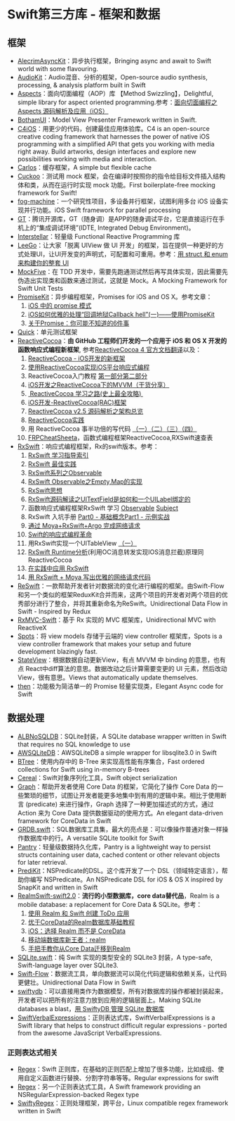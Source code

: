 # Swift第三方库 - 框架和数据
## 框架
- [AlecrimAsyncKit][1]：异步执行框架，Bringing async and await to Swift world with some flavouring.
- [AudioKit][2]：Audio混音、分析的框架，Open-source audio synthesis, processing, & analysis platform built in Swift
- [Aspects][3]：面向切面编程（AOP）库 【Method Swizzling】，Delightful, simple library for aspect oriented programming.参考：[面向切面编程之 Aspects 源码解析及应用（iOS）][4]
- [BothamUI][5]：Model View Presenter Framework written in Swift.
- [C4iOS][6]：用更少的代码，创建最佳应用体验库。C4 is an open-source creative coding framework that harnesses the power of native iOS programming with a simplified API that gets you working with media right away. Build artworks, design interfaces and explore new possibilities working with media and interaction.
- [Carlos][7]：缓存框架，A simple but flexible cache
- [Cuckoo][8]：测试用 mock 框架，会在编译时按照你的指令给目标文件插入结构体和类，从而在运行时实现 mock 功能。First boilerplate-free mocking framework for Swift!
- [fog-machine][9]：一个研究性项目，多设备并行框架，试图利用多台 iOS 设备实现并行功能。iOS Swift framework for parallel processing
- [GT][10]：腾讯开源库，GT（随身调）是APP的随身调试平台，它是直接运行在手机上的“集成调试环境”(IDTE, Integrated Debug Environment)。
- [Interstellar][11]：轻量级 Functional Reactive Programming 库
- [LeeGo][12]：让大家「脱离 UIView 做 UI 开发」的框架，旨在提供一种更好的方式处理UI，让UI开发变的声明式，可配置和可重用。参考：[用 struct 和 enum 来构建你的整套 UI][13]
- [MockFive][14]：在 TDD 开发中，需要先跑通测试然后再写具体实现，因此需要先伪造出实现类和函数来通过测试，这就是 Mock。A Mocking Framework for Swift Unit Tests
- [PromiseKit][15]：异步编程框架，Promises for iOS and OS X。参考文章：
	1. [iOS 中的 promise 模式][16]
	2. [iOS如何优雅的处理“回调地狱Callback hell”(一)——使用PromiseKit][17]
	3. [关于Promise：你可能不知道的6件事][18]
- [Quick][19]：单元测试框架
- [ReactiveCocoa][20]：**由 GitHub 工程师们开发的一个应用于 iOS 和 OS X 开发的函数响应式编程新框架**, 参考[ReactiveCocoa 4 官方文档翻译][21]以及：
	1. [ReactiveCocoa - iOS开发的新框架][22]
	2. [使用ReactiveCocoa实现iOS平台响应式编程][23]
	2. ReactiveCocoa入门教程 [第一部分][24][第二部分][25]
	3. [iOS开发之ReactiveCocoa下的MVVM（干货分享）][26]
	4. [ ReactiveCocoa 学习之路(史上最全攻略) ][27]
	5. [iOS开发-ReactiveCocoa(RAC)框架][28]
	6. [ReactiveCocoa v2.5 源码解析之架构总览][29]
	7. [ReactiveCocoa实践][30]
	8. 用 ReactiveCocoa 事半功倍的写代码 [（一）][31][（二）][32][（三）][33][（四）][34]
	9. [FRPCheatSheeta][35]，函数式编程框架ReactiveCocoa,RXSwift速查表
- [RxSwift][36]：响应式编程框架，Rx的swift版本。参考：
	1. [RxSwift 学习指导索引][37]
	2. [RxSwift 最佳实践][38]
	1. [RxSwift系列之Observable][39]
	2. [RxSwift Observable之Empty,Map的实现][40]
	3. [RxSwift思想][41]
	4. [RxSwift源码解读之UITextField是如何和一个UILabel绑定的][42]
	5. 函数响应式编程框架RxSwift 学习 [Observable][43] [Subject][44]
	6. RxSwift 入坑手册 [Part0 - 基础概念][45][Part1 - 示例实战][46]
	7. [通过 Moya+RxSwift+Argo 完成网络请求][47]
	8. [Swift的响应式编程革命][48]
	9. 用RxSwift实现一个UITableView [（一）][49]
	10. [RxSwift Runtime分析][50](利用OC消息转发实现IOS消息拦截)原理同ReactiveCocoa
	11. [在实践中应用 RxSwift][51]
	12. [用 RxSwift + Moya 写出优雅的网络请求代码][52]
- [ReSwift][53]：一款帮助开发者针对数据流的变化进行编程的框架。由Swift-Flow和另一个类似的框架ReduxKit合并而来，这两个项目的开发者对两个项目的优秀部分进行了整合，并将其重新命名为ReSwift。Unidirectional Data Flow in Swift - Inspired by Redux
- [RxMVC-Swift][54]：基于 Rx 实现的 MVC 框架库，Unidirectional MVC with ReactiveX
- [Spots][55]：将 view models 存储于云端的 view controller 框架库，Spots is a view controller framework that makes your setup and future development blazingly fast.
- [StateView][56]：根据数据自动更新View，有点 MVVM 中 binding 的意思，也有点 React中diff算法的意思。数据改动之后计算需要变更的 UI 元素，然后改动 View，很有意思。Views that automatically update themselves.
- [then][57]：功能极为简洁单一的 Promise 轻量实现类，Elegant Async code for Swift

## 数据处理
- [ALBNoSQLDB][58]：SQLite封装，A SQLite database wrapper written in Swift that requires no SQL knowledge to use
- [AWSQLiteDB][59]：AWSQLiteDB a simple wrapper for libsqlite3.0 in Swift
- [BTree][60]：使用内存中的 B-Tree 来实现高性能有序集合，Fast ordered collections for Swift using in-memory B-trees
- [Cereal][61]：Swift对象序列化工具，Swift object serialization
- [Graph][62]：帮助开发者使用 Core Data 的框架，它简化了操作 Core Data 的一些繁琐的细节，试图让开发者能更多地集中到有用的逻辑中来。相比于使用断言 (predicate) 来进行操作，Graph 选择了一种更加描述式的方式，通过 Action 来为 Core Data 提供数据驱动的使用方式。An elegant data-driven framework for CoreData in Swift
- [GRDB.swift][63]：SQL数据库工具集，最大的亮点是：可以像操作普通对象一样操作数据库中的行。A versatile SQLite toolkit for Swift
- [Pantry][64]：轻量级数据持久化库，Pantry is a lightweight way to persist structs containing user data, cached content or other relevant objects for later retrieval.
- [PrediKit][65]：NSPredicate的DSL。这个库开发了一个 DSL（领域特定语言），帮助你编写 NSPredicate。An NSPredicate DSL for iOS & OS X inspired by SnapKit and written in Swift
- [RealmSwift-swift2.0][66]：**流行的小型数据库，core data替代品**，Realm is a mobile database: a replacement for Core Data & SQLite。参考：
	1. [使用 Realm 和 Swift 创建 ToDo 应用][67]
	2. [优于CoreData的Realm数据库基础教程][68]
	3. [iOS：选择 Realm 而不是 CoreData][69]
	4. [移动端数据库新王者：realm][70]
	5. [手把手教你从Core Data迁移到Realm][71]
- [SQLite.swift][72]：纯 Swift 实现的类型安全的 SQLite3 封装，A type-safe, Swift-language layer over SQLite3.
- [Swift-Flow][73]：数据流工具，单向数据流可以简化代码逻辑和依赖关系，让代码更健壮。Unidirectional Data Flow in Swift
- [swiftydb][74]：可以直接用类作为数据模型，所有对数据库的操作都被封装起来，开发者可以把所有的注意力放到应用的逻辑层面上。Making SQLite databases a blast，[用 SwiftyDB 管理 SQLite 数据库][75]
- [SwiftVerbalExpressions][76]：正则表达式库，SwiftVerbalExpressions is a Swift library that helps to construct difficult regular expressions - ported from the awesome JavaScript VerbalExpressions.

### 正则表达式相关
- [Regex][77]：Swift 正则库，在基础的正则匹配上增加了很多功能，比如成组、使用自定义函数进行替换、分割字符串等等。Regular expressions for swift
- [Regex][78]：另一个正则表达式工具，A Swift framework providing an NSRegularExpression-backed Regex type
- [SwiftyRegex][79]：正则处理框架，跨平台，Linux compatible regex framework written in Swift

[1]:	https://github.com/Alecrim/AlecrimAsyncKit "AlecrimAsyncKit"
[2]:	https://github.com/audiokit/AudioKit "AudioKit"
[3]:	https://github.com/steipete/Aspects "Aspects"
[4]:	http://wereadteam.github.io/2016/06/30/Aspects/ "面向切面编程之 Aspects 源码解析及应用（iOS）"
[5]:	https://github.com/Karumi/BothamUI "BothamUI"
[6]:	https://github.com/C4Framework/C4iOS "C4iOS"
[7]:	https://github.com/WeltN24/Carlos "Carlos"
[8]:	https://github.com/SwiftKit/Cuckoo "Cuckoo"
[9]:	https://github.com/ngageoint/fog-machine "fog-machine"
[10]:	https://github.com/TencentOpen/GT "GT"
[11]:	https://github.com/JensRavens/Interstellar "Interstellar"
[12]:	https://github.com/wangshengjia/LeeGo "LeeGo"
[13]:	http://allblue.me/swift/2016/05/26/LeeGo-chinese-version/
[14]:	https://github.com/DeliciousRaspberryPi/MockFive "MockFive"
[15]:	https://github.com/mxcl/PromiseKit "PromiseKit"
[16]:	http://nathanli.cn/2015/11/15/ios-%E4%B8%AD%E7%9A%84-promise-%E6%A8%A1%E5%BC%8F/ "iOS 中的 promise 模式"
[17]:	http://www.jianshu.com/p/f060cfd52f17 "iOS如何优雅的处理“回调地狱Callback hell”(一)——使用PromiseKit"
[18]:	https://github.com/dwqs/blog/issues/1
[19]:	https://github.com/Quick/Quick "Quick"
[20]:	https://github.com/ReactiveCocoa/ReactiveCocoa "ReactiveCocoa"
[21]:	http://www.jianshu.com/p/226f33fcce51 "ReactiveCocoa 4 官方文档翻译"
[22]:	http://www.devtang.com/blog/2014/02/11/reactivecocoa-introduction
[23]:	http://www.itiger.me/?p=38
[24]:	http://www.cnblogs.com/tmacforever/p/4878180.html "ReactiveCocoa入门教程——第一部分(转)"
[25]:	http://www.cnblogs.com/tmacforever/p/4882462.html "ReactiveCocoa入门教程——第二部分(转)"
[26]:	http://www.cnblogs.com/ludashi/p/4925042.html "iOS开发之ReactiveCocoa下的MVVM（干货分享）"
[27]:	http://runningyoung.github.io/ios/ReactiveCocoa/ "ReactiveCocoa 学习之路(史上最全攻略)"
[28]:	http://yimouleng.com/2015/12/20/ios-ReactiveCocoa/ "iOS开发-ReactiveCocoa(RAC)框架"
[29]:	http://blog.leichunfeng.com/blog/2015/12/25/reactivecocoa-v2-dot-5-yuan-ma-jie-xi-zhi-jia-gou-zong-lan/ "ReactiveCocoa v2.5 源码解析之架构总览"
[30]:	http://beice1990.duapp.com/reactivecocoashi-jian/ "ReactiveCocoa实践"
[31]:	http://fengjian0106.github.io/2016/04/17/The-Power-Of-Composition-In-FRP-Part-1/ "用 ReactiveCocoa 事半功倍的写代码（一）"
[32]:	http://fengjian0106.github.io/2016/04/26/The-Power-Of-Composition-In-FRP-Part-2/ "用 ReactiveCocoa 事半功倍的写代码（二）"
[33]:	http://fengjian0106.github.io/2016/04/28/The-Power-Of-Composition-In-FRP-Part-3/ "用 ReactiveCocoa 事半功倍的写代码（三）"
[34]:	http://fengjian0106.github.io/2016/05/03/The-Power-Of-Composition-In-FRP-Part-4/ "用 ReactiveCocoa 事半功倍的写代码（四）"
[35]:	https://github.com/aiqiuqiu/FRPCheatSheeta "FRPCheatSheeta"
[36]:	https://github.com/ReactiveX/RxSwift "RxSwift"
[37]:	http://t.swift.gg/d/2-rxswift
[38]:	https://github.com/ipader/SwiftGuide/wiki/RxSwift%20%E6%9C%80%E4%BD%B3%E5%AE%9E%E8%B7%B5 "RxSwift 最佳实践"
[39]:	http://fengdeng.github.io/blog/2016/01/12/rxswiftxi-lie-zhi-observable/ "RxSwift系列之Observable"
[40]:	http://fengdeng.github.io/blog/2016/01/13/rxswift-observablezhi-just/ "RxSwift Observable之Empty,Map的实现"
[41]:	http://fengdeng.github.io/blog/2016/01/19/rxswiftsi-xiang/ "RxSwift思想"
[42]:	http://fengdeng.github.io/blog/2016/01/22/rxswift-dao-di-[?]-ge-uitextfieldshi-ru-he-he-[?]-ge-uilabelbang-ding-de/ "RxSwift源码解读之UITextField是如何和一个UILabel绑定的"
[43]:	http://www.jianshu.com/p/2351ba7f22e4 "函数响应式编程框架RxSwift 学习——Observable"
[44]:	http://www.jianshu.com/p/209cae2a54a1 "函数响应式编程框架RxSwift 学习——Subject"
[45]:	http://blog.callmewhy.com/2015/09/21/rxswift-getting-started-0/ "RxSwift 入坑手册 Part0 - 基础概念"
[46]:	http://blog.callmewhy.com/2015/09/23/rxswift-getting-started-1/ "RxSwift 入坑手册 Part1 - 示例实战"
[47]:	http://blog.callmewhy.com/2015/11/01/moya-rxswift-argo-lets-go/ "通过 Moya+RxSwift+Argo 完成网络请求"
[48]:	http://mp.weixin.qq.com/s?__biz=MzA3ODg4MDk0Ng==&mid=2651112245&idx=1&sn=6536b90c09651380ec2009eb46ed9281#rd
[49]:	http://www.jianshu.com/p/d57ff2b3e0d4 "【RxSwift系列】用RxSwift实现一个UITableView（一）"
[50]:	http://www.jianshu.com/p/77acd1bba906
[51]:	http://swift.gg/2016/07/08/using-rxswift-in-practice/ "在实践中应用 RxSwift"
[52]:	http://liuduo.me/2016/07/24/rxswiftmoyanetwork/ "用 RxSwift + Moya 写出优雅的网络请求代码"
[53]:	https://github.com/ReSwift/ReSwift "ReSwift"
[54]:	https://github.com/Hardtack/RxMVC-Swift "RxMVC-Swift"
[55]:	https://github.com/hyperoslo/Spots "Spots"
[56]:	https://github.com/sahandnayebaziz/StateView "StateView"
[57]:	https://github.com/s4cha/then "then"
[58]:	https://github.com/AaronBratcher/ALBNoSQLDB
[59]:	https://github.com/adow/AWSQLiteDB "AWSQLiteDB"
[60]:	https://github.com/lorentey/BTree "BTree"
[61]:	https://github.com/Weebly/Cereal "Cereal"
[62]:	https://github.com/CosmicMind/Graph "Graph"
[63]:	https://github.com/groue/GRDB.swift "GRDB.swift"
[64]:	https://github.com/nickoneill/Pantry "Pantry"
[65]:	https://github.com/KrakenDev/PrediKit "PrediKit"
[66]:	https://github.com/realm/realm-cocoa/tree/master/RealmSwift-swift2.0 "RealmSwift-swift2.0"
[67]:	http://swift.gg/2015/12/08/building-a-todo-app-using-realm-and-swift/ "使用 Realm 和 Swift 创建 ToDo 应用"
[68]:	http://www.cnblogs.com/jgCho/p/5286444.html "优于CoreData的Realm数据库基础教程"
[69]:	http://swift.gg/2015/12/08/ios-realm-instead-of-coredata/ "iOS：选择 Realm 而不是 CoreData"
[70]:	http://www.jianshu.com/p/2b4388cf2a2d "移动端数据库新王者：realm"
[71]:	http://www.jianshu.com/p/d79b2b1bfa72 "手把手教你从Core Data迁移到Realm"
[72]:	https://github.com/stephencelis/SQLite.swift "SQLite.swift"
[73]:	https://github.com/Swift-Flow/Swift-Flow "Swift-Flow"
[74]:	https://github.com/Oyvindkg/swiftydb "swiftydb"
[75]:	http://swift.gg/2016/05/17/swiftydb/ "用 SwiftyDB 管理 SQLite 数据库"
[76]:	https://github.com/VerbalExpressions/SwiftVerbalExpressions "SwiftVerbalExpressions"
[77]:	https://github.com/crossroadlabs/Regex "Regex"
[78]:	https://github.com/sharplet/Regex "Regex"
[79]:	https://github.com/maxadamski/SwiftyRegex "SwiftyRegex"
